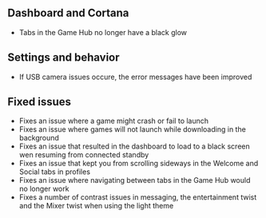 ## Dashboard and Cortana
- Tabs in the Game Hub no longer have a black glow

## Settings and behavior
- If USB camera issues occure, the error messages have been improved

## Fixed issues
- Fixes an issue where a game might crash or fail to launch
- Fixes an issue where games will not launch while downloading in the background
- Fixes an issue that resulted in the dashboard to load to a black screen wen resuming from connected standby
- Fixes an issue that kept you from scrolling sideways in the Welcome and Social tabs in profiles
- Fixes an issue where navigating between tabs in the Game Hub would no longer work
- Fixes a number of contrast issues in messaging, the entertainment twist and the Mixer twist when using the light theme